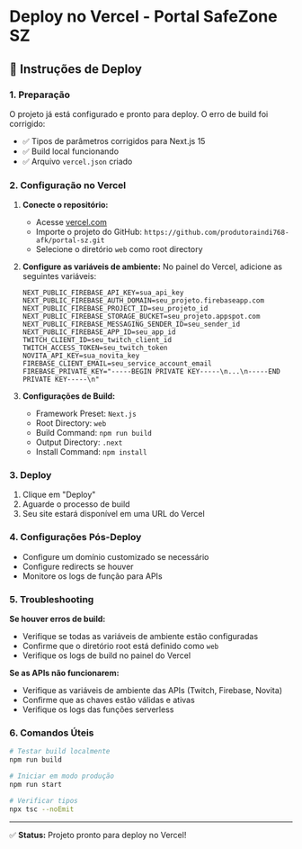 # Deploy no Vercel - Portal SafeZone SZ

## 🚀 Instruções de Deploy

### 1. Preparação

O projeto já está configurado e pronto para deploy. O erro de build foi corrigido:
- ✅ Tipos de parâmetros corrigidos para Next.js 15
- ✅ Build local funcionando
- ✅ Arquivo `vercel.json` criado

### 2. Configuração no Vercel

1. **Conecte o repositório:**
   - Acesse [vercel.com](https://vercel.com)
   - Importe o projeto do GitHub: `https://github.com/produtoraindi768-afk/portal-sz.git`
   - Selecione o diretório `web` como root directory

2. **Configure as variáveis de ambiente:**
   No painel do Vercel, adicione as seguintes variáveis:

   ```
   NEXT_PUBLIC_FIREBASE_API_KEY=sua_api_key
   NEXT_PUBLIC_FIREBASE_AUTH_DOMAIN=seu_projeto.firebaseapp.com
   NEXT_PUBLIC_FIREBASE_PROJECT_ID=seu_projeto_id
   NEXT_PUBLIC_FIREBASE_STORAGE_BUCKET=seu_projeto.appspot.com
   NEXT_PUBLIC_FIREBASE_MESSAGING_SENDER_ID=seu_sender_id
   NEXT_PUBLIC_FIREBASE_APP_ID=seu_app_id
   TWITCH_CLIENT_ID=seu_twitch_client_id
   TWITCH_ACCESS_TOKEN=seu_twitch_token
   NOVITA_API_KEY=sua_novita_key
   FIREBASE_CLIENT_EMAIL=seu_service_account_email
   FIREBASE_PRIVATE_KEY="-----BEGIN PRIVATE KEY-----\n...\n-----END PRIVATE KEY-----\n"
   ```

3. **Configurações de Build:**
   - Framework Preset: `Next.js`
   - Root Directory: `web`
   - Build Command: `npm run build`
   - Output Directory: `.next`
   - Install Command: `npm install`

### 3. Deploy

1. Clique em "Deploy"
2. Aguarde o processo de build
3. Seu site estará disponível em uma URL do Vercel

### 4. Configurações Pós-Deploy

- Configure um domínio customizado se necessário
- Configure redirects se houver
- Monitore os logs de função para APIs

### 5. Troubleshooting

**Se houver erros de build:**
- Verifique se todas as variáveis de ambiente estão configuradas
- Confirme que o diretório root está definido como `web`
- Verifique os logs de build no painel do Vercel

**Se as APIs não funcionarem:**
- Verifique as variáveis de ambiente das APIs (Twitch, Firebase, Novita)
- Confirme que as chaves estão válidas e ativas
- Verifique os logs das funções serverless

### 6. Comandos Úteis

```bash
# Testar build localmente
npm run build

# Iniciar em modo produção
npm run start

# Verificar tipos
npx tsc --noEmit
```

---

✅ **Status:** Projeto pronto para deploy no Vercel!